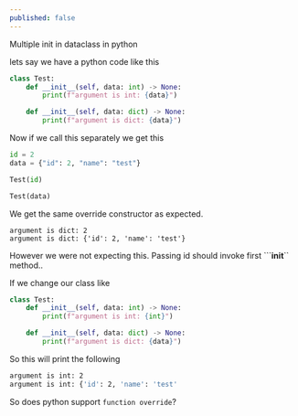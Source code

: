 ```yaml
---
published: false
---
```

Multiple init in dataclass in python

lets say we have a python code like this

```python
class Test:
    def __init__(self, data: int) -> None:
        print(f"argument is int: {data}")

    def __init__(self, data: dict) -> None:
        print(f"argument is dict: {data}")

```

Now if we call this separately we get this

```python
id = 2
data = {"id": 2, "name": "test"}

Test(id)

Test(data)
```

We get the same override constructor as expected.

```output
argument is dict: 2
argument is dict: {'id': 2, 'name': 'test'}
```

However we were not expecting this. Passing id should invoke first ```__init__`` method..

If we change our class like

```python
class Test:
    def __init__(self, data: int) -> None:
        print(f"argument is int: {int}")

    def __init__(self, data: dict) -> None:
        print(f"argument is dict: {data}")

```

So this will print the following 

```bash
argument is int: 2
argument is int: {'id': 2, 'name': 'test'
```

So does python support `function override`?

